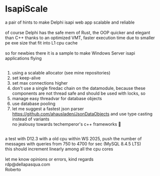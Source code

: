 # IsapiScale
a pair of hints to make Delphi isapi web app scalable and reliable<br>
<br>
of course Delphi has the safe mem of Rust, the OOP quicker and elegant than C++ thanks to an optimized VMT, faster execution time due to smaller pe exe size that fit into L1 cpu cache<br>
<br>
so for newbies there it is a sample to make Windows Server isapi applications flying<br>
<br>
1. using a scalable allocator (see mine repositories)<br>
2. set keep-alive<br> 
3. set max connections higher<br>
4. don't use a single firedac chain on the datamodule, because these components are not thread safe and should be used with locks, so<br>
5. manage easy threadvar for database objects<br>
6. use database pooling<br>
7. let me suggest a fastest json parser https://github.com/ahausladen/JsonDataObjects and use type casting instead of variants<br>
no jealousy towards techemperor's c++ frameworks 🙂<br>
<br>
a test with D12.3 with a old cpu within WS 2025, push the number of messages with queries from 750 to 4700 for sec (MySQL 8.4.5 LTS)<br>
this should increment linearly among all the cpu cores<br>
<br>
let me know opinions or errors, kind regards<br>
rdp@dellapasqua.com<br>
Roberto

